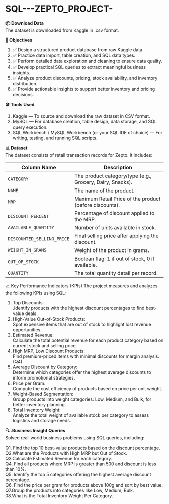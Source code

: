 # SQL---ZEPTO_PROJECT-
**📦 Download Data** <br>
The dataset is downloaded from Kaggle in .csv format.

**🎯 Objectives**<br>
1. ✅ Design a structured product database from raw Kaggle data.
2. ✅ Practice data import, table creation, and SQL data types.
3. ✅ Perform detailed data exploration and cleaning to ensure data quality.
4. ✅ Develop practical SQL queries to extract meaningful business insights.
5. ✅ Analyze product discounts, pricing, stock availability, and inventory distribution.
6. ✅ Provide actionable insights to support better inventory and pricing decisions.

**🛠️ Tools Used**<br>
1. Kaggle — To source and download the raw dataset in CSV format.
2. MySQL — For database creation, table design, data storage, and SQL query execution.
3. SQL Workbench / MySQL Workbench (or your SQL IDE of choice) — For writing, testing, and running SQL scripts.
   
**📊 Dataset**<br>
The dataset consists of retail transaction records for Zepto. It includes:


| Column Name                | Description                                               |
| -------------------------- | --------------------------------------------------------- |
| `CATEGORY`                 | The product category/type (e.g., Grocery, Dairy, Snacks). |
| `NAME`                     | The name of the product.                                  |
| `MRP`                      | Maximum Retail Price of the product (before discounts).   |
| `DISCOUNT_PERCENT`         | Percentage of discount applied to the MRP.                |
| `AVAILABLE_QUANTITY`       | Number of units available in stock.                       |
| `DISCOUNTED_SELLING_PRICE` | Final selling price after applying the discount.          |
| `WEIGHT_IN_GRAMS`          | Weight of the product in grams.                           |
| `OUT_OF_STOCK`             | Boolean flag: 1 if out of stock, 0 if available.          |
| `QUANTITY`                 | The total quantity detail per record.                     |

📈 Key Performance Indicators (KPIs)
The project measures and analyzes the following KPIs using SQL:
1. Top Discounts: <br>
.Identify products with the highest discount percentages to find best-value deals. 
2. High-Value Out-of-Stock Products:<br>
Spot expensive items that are out of stock to highlight lost revenue opportunities.
3. Estimated Revenue:<br>
Calculate the total potential revenue for each product category based on current stock and selling price. 
4. High MRP, Low Discount Products:<br>
Find premium-priced items with minimal discounts for margin analysis. (Q4)
5. Average Discount by Category:<br>
Determine which categories offer the highest average discounts to inform promotional strategies. 
6. Price per Gram:<br>
Compute the cost efficiency of products based on price per unit weight. 
7. Weight-Based Segmentation:<br>
Group products into weight categories: Low, Medium, and Bulk, for better inventory planning. 
8. Total Inventory Weight:<br>
Analyze the total weight of available stock per category to assess logistics and storage needs.

**🔍 .Business Insight Queries** <br>
Solved real-world business problems using SQL queries, including:<br>

Q1. Find the top 10 best-value products based on the discount percentage.<br>
Q2.What are the Products with High MRP but Out of Stock.<br>
Q3.Calculate Estimated Revenue for each category.<br>
Q4. Find all products where MRP is greater than 500 and discount is less than 10%.<br>
Q5. Identify the top 5 categories offering the highest average discount percentage.<br>
Q6. Find the price per gram for products above 100g and sort by best value.<br>
Q7.Group the products into categories like Low, Medium, Bulk.<br>
08.What is the Total Inventory Weight Per Category.<br>
